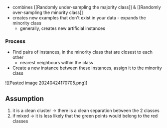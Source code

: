- combines [[Randomly under-sampling the majority class]] & [[Randomly over-sampling the minority class]]
- creates new examples that don't exist in your data - expands the minority class
	- generally, creates new artificial instances
### Process
- Find pairs of instances, in the minority class that are closest to each other
	- nearest neighbours within the class
- Create a new instance between these instances, assign it to the minority class

![[Pasted image 20240424170705.png]]
## Assumption
1. it is a clean cluster $\rightarrow$ there is a clean separation between the 2 classes
2. if mixed $\rightarrow$ it is less likely that the green points would belong to the red classes